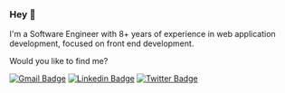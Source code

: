 ### Hey 👋

I'm a Software Engineer with 8+ years of experience in web application development, focused on front end development.

Would you like to find me?

[![Gmail Badge](https://img.shields.io/badge/-Gmail-FFF?style=flat-square&labelColor=FFF&logo=gmail&logoColor=EA4335&link=mailto:sntguilherme@gmail.com)](mailto:sntguilherme@gmail.com)
[![Linkedin Badge](https://img.shields.io/badge/-LinkedIn-blue?style=flat-square&logo=Linkedin&logoColor=white&link=https://www.linkedin.com/in/santosguilherme)](https://www.linkedin.com/in/santosguilherme)
[![Twitter Badge](https://img.shields.io/badge/-Twitter-1ca0f1?style=flat-square&labelColor=1ca0f1&logo=twitter&logoColor=white&link=https://twitter.com/sntguilherme)](https://twitter.com/sntguilherme)


<!--
**santosguilherme/santosguilherme** is a ✨ _special_ ✨ repository because its `README.md` (this file) appears on your GitHub profile.

Here are some ideas to get you started:

- 🔭 I’m currently working on ...
- 🌱 I’m currently learning ...
- 👯 I’m looking to collaborate on ...
- 🤔 I’m looking for help with ...
- 💬 Ask me about ...
- 📫 How to reach me: ...
- 😄 Pronouns: ...
- ⚡ Fun fact: ...
-->
